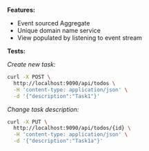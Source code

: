 **Features:**
* Event sourced Aggregate
* Unique domain name service
* View populated by listening to event stream 

**Tests:**

_Create new task:_

```bash
curl -X POST \
  http://localhost:9090/api/todos \
  -H 'content-type: application/json' \
  -d '{"description":"Task1"}'
```

_Change task description:_

```bash
curl -X PUT \
  http://localhost:9090/api/todos/{id} \
  -H 'content-type: application/json' \
  -d '{"description":"Task1a"}'
```
